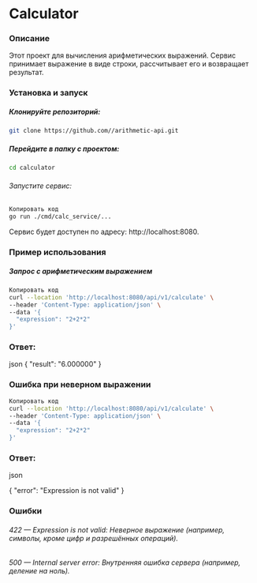 # Calculator
### Описание
Этот проект для вычисления арифметических выражений. Сервис принимает выражение в виде строки, рассчитывает его и возвращает результат.

### Установка и запуск
##### Клонируйте репозиторий:

```bash
git clone https://github.com//arithmetic-api.git
```

##### Перейдите в папку с проектом:

```bash
cd calculator
```
###### Запустите сервис:

```bash
Копировать код
go run ./cmd/calc_service/...
```

Сервис будет доступен по адресу: http://localhost:8080.

### Пример использования
##### Запрос с арифметическим выражением
```bash
Копировать код
curl --location 'http://localhost:8080/api/v1/calculate' \
--header 'Content-Type: application/json' \
--data '{
  "expression": "2+2*2"
}'
```
### Ответ:


json
{
  "result": "6.000000"
}
### Ошибка при неверном выражении
```bash
Копировать код
curl --location 'http://localhost:8080/api/v1/calculate' \
--header 'Content-Type: application/json' \
--data '{
  "expression": "2+2*2"
}'
```
### Ответ:

json

{
  "error": "Expression is not valid"
}
### Ошибки
###### 422 — Expression is not valid: Неверное выражение (например, символы, кроме цифр и разрешённых операций).
###### 500 — Internal server error: Внутренняя ошибка сервера (например, деление на ноль).
